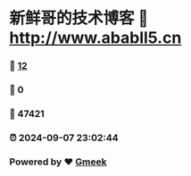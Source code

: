 # 新鲜哥的技术博客 :link: http://www.ababll5.cn 
### :page_facing_up: [12](http://www.ababll5.cn/tag.html) 
### :speech_balloon: 0 
### :hibiscus: 47421 
### :alarm_clock: 2024-09-07 23:02:44 
### Powered by :heart: [Gmeek](https://github.com/Meekdai/Gmeek)
